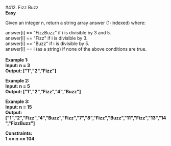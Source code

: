 #412. Fizz Buzz
<br><b>Easy</b>

Given an integer n, return a string array answer (1-indexed) where:<br>

answer[i] == "FizzBuzz" if i is divisible by 3 and 5.<br>
answer[i] == "Fizz" if i is divisible by 3.<br>
answer[i] == "Buzz" if i is divisible by 5.<br>
answer[i] == i (as a string) if none of the above conditions are true.<br><br>
<b>Example 1:<br>
Input: n = 3<br>
Output: ["1","2","Fizz"]<br>

Example 2:<br>
Input: n = 5<br>
Output: ["1","2","Fizz","4","Buzz"]<br>

Example 3:<br>
Input: n = 15<br>
Output: ["1","2","Fizz","4","Buzz","Fizz","7","8","Fizz","Buzz","11","Fizz","13","14","FizzBuzz"]<br>

Constraints:<br>
1 <= n <= 104